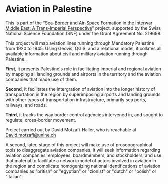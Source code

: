 # Aviation in Palestine

This is part of the “[Sea-Border and Air-Space Formation in the Interwar Middle East: A Trans-Imperial Perspective](https//data.snf.ch/grants/grant/219698)" project, supported by the Swiss National Science Foundation (SNF) under the Grant Agreement No. 219698.

This project will map aviation lines running through Mandatory Palestine from 1920 to 1945. Using Geovis, QGIS, and a relational model, it collates all available information about civil and military aviation running through Palestine.

**First**, it presents Palestine's role in facilitating imperial and regional aviation by mapping all landing grounds and airports in the territory and the aviation companies that made use of them. 

**Second**, it facilitates the intergration of aviation into the longer history of transportation in the region by superimposing airports and landing grounds with other types of transportation infrastructure, primarily sea ports, railways, and roads. 

**Third**, it tracks the way border control agencies intervened in, and sought to regulate, cross-border movement.

Project carried out by David Motzafi-Haller, who is reachable at David.motzafi@unine.ch





A second, later, stage of this project will make use of prosopographical tools to disaggregate aviation companies. It will seek information regarding aviation companies' employees, boardmembers, and stockholders, and use that material to facilitate a network model of actors involved in aviation in the region and complicate homogenizing national identifications of aviation companies as "british" or "egyptian" or "zionist" or "dutch" or "polish" or "italian". 

